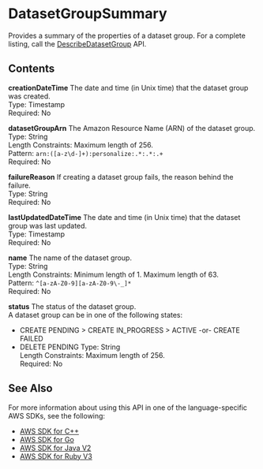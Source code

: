 # DatasetGroupSummary<a name="API_DatasetGroupSummary"></a>

Provides a summary of the properties of a dataset group\. For a complete listing, call the [DescribeDatasetGroup](API_DescribeDatasetGroup.md) API\.

## Contents<a name="API_DatasetGroupSummary_Contents"></a>

 **creationDateTime**   <a name="personalize-Type-DatasetGroupSummary-creationDateTime"></a>
The date and time \(in Unix time\) that the dataset group was created\.  
Type: Timestamp  
Required: No

 **datasetGroupArn**   <a name="personalize-Type-DatasetGroupSummary-datasetGroupArn"></a>
The Amazon Resource Name \(ARN\) of the dataset group\.  
Type: String  
Length Constraints: Maximum length of 256\.  
Pattern: `arn:([a-z\d-]+):personalize:.*:.*:.+`   
Required: No

 **failureReason**   <a name="personalize-Type-DatasetGroupSummary-failureReason"></a>
If creating a dataset group fails, the reason behind the failure\.  
Type: String  
Required: No

 **lastUpdatedDateTime**   <a name="personalize-Type-DatasetGroupSummary-lastUpdatedDateTime"></a>
The date and time \(in Unix time\) that the dataset group was last updated\.  
Type: Timestamp  
Required: No

 **name**   <a name="personalize-Type-DatasetGroupSummary-name"></a>
The name of the dataset group\.  
Type: String  
Length Constraints: Minimum length of 1\. Maximum length of 63\.  
Pattern: `^[a-zA-Z0-9][a-zA-Z0-9\-_]*`   
Required: No

 **status**   <a name="personalize-Type-DatasetGroupSummary-status"></a>
The status of the dataset group\.  
A dataset group can be in one of the following states:  
+ CREATE PENDING > CREATE IN\_PROGRESS > ACTIVE \-or\- CREATE FAILED
+ DELETE PENDING
Type: String  
Length Constraints: Maximum length of 256\.  
Required: No

## See Also<a name="API_DatasetGroupSummary_SeeAlso"></a>

For more information about using this API in one of the language\-specific AWS SDKs, see the following:
+  [ AWS SDK for C\+\+](https://docs.aws.amazon.com/goto/SdkForCpp/personalize-2018-05-22/DatasetGroupSummary) 
+  [ AWS SDK for Go](https://docs.aws.amazon.com/goto/SdkForGoV1/personalize-2018-05-22/DatasetGroupSummary) 
+  [ AWS SDK for Java V2](https://docs.aws.amazon.com/goto/SdkForJavaV2/personalize-2018-05-22/DatasetGroupSummary) 
+  [ AWS SDK for Ruby V3](https://docs.aws.amazon.com/goto/SdkForRubyV3/personalize-2018-05-22/DatasetGroupSummary) 